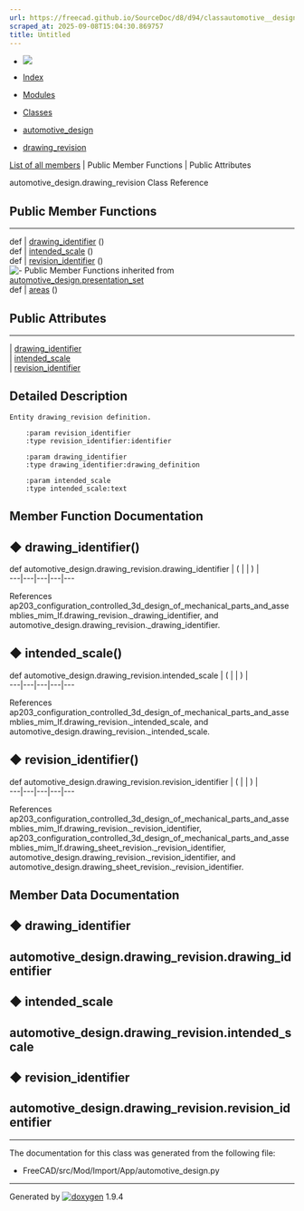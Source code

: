 ```yaml
---
url: https://freecad.github.io/SourceDoc/d8/d94/classautomotive__design_1_1drawing__revision.html
scraped_at: 2025-09-08T15:04:30.869757
title: Untitled
---
```


  * [ ![](https://www.freecad.org/svg/logo-freecad.svg) ](https://freecadweb.org "FreeCAD")
  * [Index](../../index.html "Index")
  * [Modules](../../modules.html "Modules list")
  * [Classes](../../annotated.html "Annotated list")

  * [automotive_design](../../d4/ddf/namespaceautomotive__design.html)
  * [drawing_revision](../../d8/d94/classautomotive__design_1_1drawing__revision.html)

[List of all members](../../d7/d76/classautomotive__design_1_1drawing__revision-members.html) | Public Member Functions | Public Attributes

automotive_design.drawing_revision Class Reference

##  Public Member Functions  
  
---  
def | [drawing_identifier](../../d8/d94/classautomotive__design_1_1drawing__revision.html#a982be555f5194daf1554c3c6b4ec9337) ()  
def | [intended_scale](../../d8/d94/classautomotive__design_1_1drawing__revision.html#add8d8ffa6c651203efe5ac353ce1f074) ()  
def | [revision_identifier](../../d8/d94/classautomotive__design_1_1drawing__revision.html#a45d5e5def8659d718b5ec4bf8f85fcf4) ()  
![-](../../closed.png) Public Member Functions inherited from
[automotive_design.presentation_set](../../df/d3d/classautomotive__design_1_1presentation__set.html)  
def | [areas](../../df/d3d/classautomotive__design_1_1presentation__set.html#adc4d29b4cc3b43d969a93fc5c33d49ad) ()  
  
##  Public Attributes  
  
---  
|
[drawing_identifier](../../d8/d94/classautomotive__design_1_1drawing__revision.html#a1859c905b33f059a6eb40b19735d2bf9)  
|
[intended_scale](../../d8/d94/classautomotive__design_1_1drawing__revision.html#a8412d86bc247319cc48ceafaf4e993d0)  
|
[revision_identifier](../../d8/d94/classautomotive__design_1_1drawing__revision.html#a132a3d2114c1cb325b9a2021f3aebbb1)  
  
## Detailed Description

    
    
    Entity drawing_revision definition.
    
        :param revision_identifier
        :type revision_identifier:identifier
    
        :param drawing_identifier
        :type drawing_identifier:drawing_definition
    
        :param intended_scale
        :type intended_scale:text

## Member Function Documentation

## ◆ drawing_identifier()

def automotive_design.drawing_revision.drawing_identifier  | ( | | ) |   
---|---|---|---|---  
  
References
ap203_configuration_controlled_3d_design_of_mechanical_parts_and_assemblies_mim_lf.drawing_revision._drawing_identifier,
and automotive_design.drawing_revision._drawing_identifier.

## ◆ intended_scale()

def automotive_design.drawing_revision.intended_scale  | ( | | ) |   
---|---|---|---|---  
  
References
ap203_configuration_controlled_3d_design_of_mechanical_parts_and_assemblies_mim_lf.drawing_revision._intended_scale,
and automotive_design.drawing_revision._intended_scale.

## ◆ revision_identifier()

def automotive_design.drawing_revision.revision_identifier  | ( | | ) |   
---|---|---|---|---  
  
References
ap203_configuration_controlled_3d_design_of_mechanical_parts_and_assemblies_mim_lf.drawing_revision._revision_identifier,
ap203_configuration_controlled_3d_design_of_mechanical_parts_and_assemblies_mim_lf.drawing_sheet_revision._revision_identifier,
automotive_design.drawing_revision._revision_identifier, and
automotive_design.drawing_sheet_revision._revision_identifier.

## Member Data Documentation

## ◆ drawing_identifier

automotive_design.drawing_revision.drawing_identifier  
---  
  
## ◆ intended_scale

automotive_design.drawing_revision.intended_scale  
---  
  
## ◆ revision_identifier

automotive_design.drawing_revision.revision_identifier  
---  
  
* * *

The documentation for this class was generated from the following file:

  * FreeCAD/src/Mod/Import/App/automotive_design.py

* * *

Generated by
[![doxygen](../../doxygen.svg)](https://www.doxygen.org/index.html) 1.9.4

